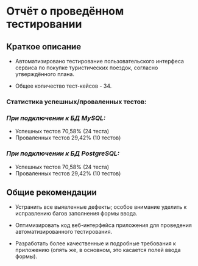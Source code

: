 # Отчёт о проведённом тестировании

## Краткое описание

 - Автоматизировано тестирование пользовательского интерфеса сервиса по покупке туристических поездок, согласно утверждённого плана. 
 
 - Общее количество тест-кейсов - 34.
 
 ### Статистика успешных/проваленных тестов: 
 
 ### _При подключении к БД MySQL:_
 
 - Успешных тестов 70,58% (24 теста)
 - Проваленных тестов 29,42% (10 тестов)
 
 
 
 
 ### _При подключении к БД PostgreSQL:_
 
 - Успешных тестов 70,58% (24 теста)
 - Проваленных тестов 29,42% (10 тестов)
 
 
 
 ## Общие рекомендации
 
  - Устранить все выявленные дефекты; особое внимание уделить к исправлению багов заполнения формы ввода.
  
  - Оптимизировать код веб-интерфейса приложения для проведения автоматизированного тестирования. 
  
  - Разработать более качественные и подробные требования к приложению (опять же, в основном, это касается полей ввода формы). 
  